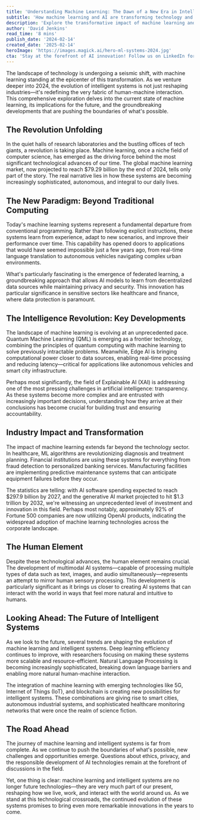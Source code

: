 ```yaml
---
title: 'Understanding Machine Learning: The Dawn of a New Era in Intelligent Systems'
subtitle: 'How machine learning and AI are transforming technology and society in 2024'
description: 'Explore the transformative impact of machine learning and intelligent systems in 2024, from quantum computing advances to industry applications. Learn how AI is reshaping our world and what the future holds for this revolutionary technology.'
author: 'David Jenkins'
read_time: '8 mins'
publish_date: '2024-02-14'
created_date: '2025-02-14'
heroImage: 'https://images.magick.ai/hero-ml-systems-2024.jpg'
cta: 'Stay at the forefront of AI innovation! Follow us on LinkedIn for daily updates on machine learning breakthroughs and intelligent systems development.'
---
```


The landscape of technology is undergoing a seismic shift, with machine learning standing at the epicenter of this transformation. As we venture deeper into 2024, the evolution of intelligent systems is not just reshaping industries—it's redefining the very fabric of human-machine interaction. This comprehensive exploration delves into the current state of machine learning, its implications for the future, and the groundbreaking developments that are pushing the boundaries of what's possible.

## The Revolution Unfolding

In the quiet halls of research laboratories and the bustling offices of tech giants, a revolution is taking place. Machine learning, once a niche field of computer science, has emerged as the driving force behind the most significant technological advances of our time. The global machine learning market, now projected to reach $79.29 billion by the end of 2024, tells only part of the story. The real narrative lies in how these systems are becoming increasingly sophisticated, autonomous, and integral to our daily lives.

## The New Paradigm: Beyond Traditional Computing

Today's machine learning systems represent a fundamental departure from conventional programming. Rather than following explicit instructions, these systems learn from experience, adapt to new scenarios, and improve their performance over time. This capability has opened doors to applications that would have seemed impossible just a few years ago, from real-time language translation to autonomous vehicles navigating complex urban environments.

What's particularly fascinating is the emergence of federated learning, a groundbreaking approach that allows AI models to learn from decentralized data sources while maintaining privacy and security. This innovation has particular significance in sensitive sectors like healthcare and finance, where data protection is paramount.

## The Intelligence Revolution: Key Developments

The landscape of machine learning is evolving at an unprecedented pace. Quantum Machine Learning (QML) is emerging as a frontier technology, combining the principles of quantum computing with machine learning to solve previously intractable problems. Meanwhile, Edge AI is bringing computational power closer to data sources, enabling real-time processing and reducing latency—critical for applications like autonomous vehicles and smart city infrastructure.

Perhaps most significantly, the field of Explainable AI (XAI) is addressing one of the most pressing challenges in artificial intelligence: transparency. As these systems become more complex and are entrusted with increasingly important decisions, understanding how they arrive at their conclusions has become crucial for building trust and ensuring accountability.

## Industry Impact and Transformation

The impact of machine learning extends far beyond the technology sector. In healthcare, ML algorithms are revolutionizing diagnosis and treatment planning. Financial institutions are using these systems for everything from fraud detection to personalized banking services. Manufacturing facilities are implementing predictive maintenance systems that can anticipate equipment failures before they occur.

The statistics are telling: with AI software spending expected to reach $297.9 billion by 2027, and the generative AI market projected to hit $1.3 trillion by 2032, we're witnessing an unprecedented level of investment and innovation in this field. Perhaps most notably, approximately 92% of Fortune 500 companies are now utilizing OpenAI products, indicating the widespread adoption of machine learning technologies across the corporate landscape.

## The Human Element

Despite these technological advances, the human element remains crucial. The development of multimodal AI systems—capable of processing multiple types of data such as text, images, and audio simultaneously—represents an attempt to mirror human sensory processing. This development is particularly significant as it brings us closer to creating AI systems that can interact with the world in ways that feel more natural and intuitive to humans.

## Looking Ahead: The Future of Intelligent Systems

As we look to the future, several trends are shaping the evolution of machine learning and intelligent systems. Deep learning efficiency continues to improve, with researchers focusing on making these systems more scalable and resource-efficient. Natural Language Processing is becoming increasingly sophisticated, breaking down language barriers and enabling more natural human-machine interaction.

The integration of machine learning with emerging technologies like 5G, Internet of Things (IoT), and blockchain is creating new possibilities for intelligent systems. These combinations are giving rise to smart cities, autonomous industrial systems, and sophisticated healthcare monitoring networks that were once the realm of science fiction.

## The Road Ahead

The journey of machine learning and intelligent systems is far from complete. As we continue to push the boundaries of what's possible, new challenges and opportunities emerge. Questions about ethics, privacy, and the responsible development of AI technologies remain at the forefront of discussions in the field.

Yet, one thing is clear: machine learning and intelligent systems are no longer future technologies—they are very much part of our present, reshaping how we live, work, and interact with the world around us. As we stand at this technological crossroads, the continued evolution of these systems promises to bring even more remarkable innovations in the years to come.